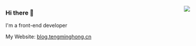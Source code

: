 <!-- ### Hi there 👋 -->

<!--
**teng-tt/teng-tt** is a ✨ _special_ ✨ repository because its `README.md` (this file) appears on your GitHub profile.

Here are some ideas to get you started:

- 🔭 I’m currently working on ...
- 🌱 I’m currently learning ...
- 👯 I’m looking to collaborate on ...
- 🤔 I’m looking for help with ...
- 💬 Ask me about ...
- 📫 How to reach me: ...
- 😄 Pronouns: ...
- ⚡ Fun fact: ...
-->
<!-- [![Anurag's github stats](https://github-readme-stats.vercel.app/api?username=teng-tt)](https://github.com/teng-tt/github-readme-stats) -->


<a href="https://blog.tengminghong.cn/" target="_blank"><img align="right" src="https://github-readme-stats.vercel.app/api?username=teng-tt&show_icons=true&theme=transparent" /></a>

### Hi there 👋

I'm a front-end developer

My Website: [blog.tengminghong.cn](https://blog.tengminghong.cn)
